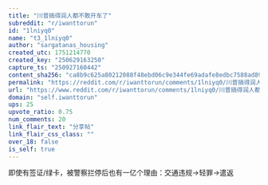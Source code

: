 ```yaml
---
title: "川普搞得润人都不敢开车了"
subreddit: "r/iwanttorun"
id: "1lniyq0"
name: "t3_1lniyq0"
author: "sargatanas_housing"
created_utc: 1751214770
created_key: "250629163250"
capture_ts: "250927160442"
content_sha256: "ca8b9c625a80212088f48ebd06c9e344fe69adafe8edbc7588ad891c6098f68e"
permalink: "https://reddit.com/r/iwanttorun/comments/1lniyq0/川普搞得润人都不敢开车了/"
url: "https://www.reddit.com/r/iwanttorun/comments/1lniyq0/川普搞得润人都不敢开车了/"
domain: "self.iwanttorun"
ups: 25
upvote_ratio: 0.75
num_comments: 20
link_flair_text: "分享帖"
link_flair_css_class: ""
over_18: false
is_self: true
---
```


即使有签证/绿卡，被警察拦停后也有一亿个理由：交通违规-\>轻罪-\>遣返
